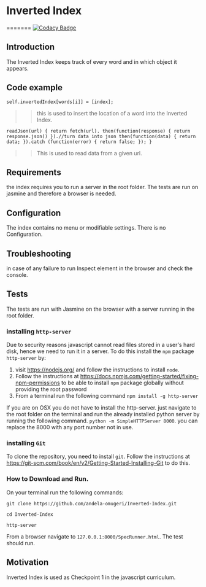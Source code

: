 # Inverted Index
=======
[![Codacy Badge](https://api.codacy.com/project/badge/Grade/929e7f756c084f4eb7f42dc1dfcc0320)](https://www.codacy.com/app/olive-nyotu/Inverted-Index?utm_source=github.com&amp;utm_medium=referral&amp;utm_content=andela-omugeri/Inverted-Index&amp;utm_campaign=Badge_Grade)
## Introduction

The Inverted Index keeps track of every word and in which object it appears.

## Code example
`self.invertedIndex[words[i]] = [index];`
>>this is used to insert the location of a word into the Inverted Index.

`readJson(url) {
    return fetch(url).
      then(function(response) {
      return response.json()
    }).//turn data into json
      then(function(data) {
        return data;
      }).catch (function(error) {
        return false;
    });
  }
`
>>This is used to read data from a given url.

## Requirements
the index requires you to run a server in the root folder.
The tests are run on jasmine and therefore a browser is needed.

## Configuration
The index contains no menu or modifiable settings. There is no Configuration.

## Troubleshooting
in case of any failure to run Inspect element in the browser and check the console.

## Tests
The tests are run with Jasmine on the browser with a server running in the root folder.

### installing `http-server`
Due to security reasons javascript cannot read files stored in a user's hard disk,
hence we need to run it in a server.
To do this install the `npm` package `http-server` by:

1. visit https://nodejs.org/ and follow the instructions to install `node`.
2. Follow the instructions at https://docs.npmjs.com/getting-started/fixing-npm-permissions
to be able to install `npm` package globally without providing the root password
3. From a terminal run the following command
`npm install -g http-server`

If you are on OSX you do not have to install the http-server. just navigate to the root folder
on the terminal and run the already installed python server by running the following command.
`python -m SimpleHTTPServer 8000`. you can replace the 8000 with any port number not in use.

### installing `Git`

To clone the repository, you need to install `git`.
Follow the instructions at https://git-scm.com/book/en/v2/Getting-Started-Installing-Git to
do this.

### How to Download and Run.

On your terminal run the following commands:

```
git clone https://github.com/andela-omugeri/Inverted-Index.git

cd Inverted-Index

http-server
```

From a browser navigate to `127.0.0.1:8000/SpecRunner.html`. The test should run.


## Motivation
Inverted Index is used as Checkpoint 1 in the javascript curriculum.
